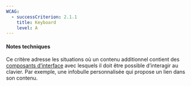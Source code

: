 ```yaml
---
WCAG:
  - successCriterion: 2.1.1
    title: Keyboard
    level: A
---
```


#### Notes techniques

Ce critère adresse les situations où un contenu additionnel contient des [composants d’interface](#composant-d-interface) avec lesquels il doit être possible d’interagir au clavier. Par exemple, une infobulle personnalisée qui propose un lien dans son contenu.
